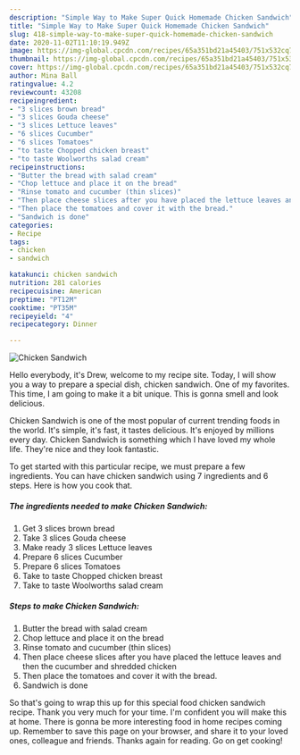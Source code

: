 ```yaml
---
description: "Simple Way to Make Super Quick Homemade Chicken Sandwich"
title: "Simple Way to Make Super Quick Homemade Chicken Sandwich"
slug: 418-simple-way-to-make-super-quick-homemade-chicken-sandwich
date: 2020-11-02T11:10:19.949Z
image: https://img-global.cpcdn.com/recipes/65a351bd21a45403/751x532cq70/chicken-sandwich-recipe-main-photo.jpg
thumbnail: https://img-global.cpcdn.com/recipes/65a351bd21a45403/751x532cq70/chicken-sandwich-recipe-main-photo.jpg
cover: https://img-global.cpcdn.com/recipes/65a351bd21a45403/751x532cq70/chicken-sandwich-recipe-main-photo.jpg
author: Mina Ball
ratingvalue: 4.2
reviewcount: 43208
recipeingredient:
- "3 slices brown bread"
- "3 slices Gouda cheese"
- "3 slices Lettuce leaves"
- "6 slices Cucumber"
- "6 slices Tomatoes"
- "to taste Chopped chicken breast"
- "to taste Woolworths salad cream"
recipeinstructions:
- "Butter the bread with salad cream"
- "Chop lettuce and place it on the bread"
- "Rinse tomato and cucumber (thin slices)"
- "Then place cheese slices after you have placed the lettuce leaves and then the cucumber and shredded chicken"
- "Then place the tomatoes and cover it with the bread."
- "Sandwich is done"
categories:
- Recipe
tags:
- chicken
- sandwich

katakunci: chicken sandwich 
nutrition: 281 calories
recipecuisine: American
preptime: "PT12M"
cooktime: "PT35M"
recipeyield: "4"
recipecategory: Dinner

---
```



![Chicken Sandwich](https://img-global.cpcdn.com/recipes/65a351bd21a45403/751x532cq70/chicken-sandwich-recipe-main-photo.jpg)

Hello everybody, it's Drew, welcome to my recipe site. Today, I will show you a way to prepare a special dish, chicken sandwich. One of my favorites. This time, I am going to make it a bit unique. This is gonna smell and look delicious.

Chicken Sandwich is one of the most popular of current trending foods in the world. It's simple, it's fast, it tastes delicious. It's enjoyed by millions every day. Chicken Sandwich is something which I have loved my whole life. They're nice and they look fantastic.




To get started with this particular recipe, we must prepare a few ingredients. You can have chicken sandwich using 7 ingredients and 6 steps. Here is how you cook that.

<!--inarticleads1-->

##### The ingredients needed to make Chicken Sandwich:

1. Get 3 slices brown bread
1. Take 3 slices Gouda cheese
1. Make ready 3 slices Lettuce leaves
1. Prepare 6 slices Cucumber
1. Prepare 6 slices Tomatoes
1. Take to taste Chopped chicken breast
1. Take to taste Woolworths salad cream




<!--inarticleads2-->

##### Steps to make Chicken Sandwich:

1. Butter the bread with salad cream
1. Chop lettuce and place it on the bread
1. Rinse tomato and cucumber (thin slices)
1. Then place cheese slices after you have placed the lettuce leaves and then the cucumber and shredded chicken
1. Then place the tomatoes and cover it with the bread.
1. Sandwich is done




So that's going to wrap this up for this special food chicken sandwich recipe. Thank you very much for your time. I'm confident you will make this at home. There is gonna be more interesting food in home recipes coming up. Remember to save this page on your browser, and share it to your loved ones, colleague and friends. Thanks again for reading. Go on get cooking!
